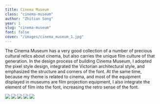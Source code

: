 ```yaml
---
title: Cinema Museum
class: "cinema-museum"
author: "Zhitian Song"
year: 1
slug: "cinema-museum"
font: false
cover: "/images/cinema_museum_1.jpg"
---
```


The Cinema Museum has a very good collection of a number of precious cultural relics about cinema, but also carries the unique film culture of that generation. In the design process of building Cinema Museum, I adopted the pixel style design, integrated the Victorian architectural style, and emphasized the structure and corners of the font. At the same time, because my theme is related to cinema, and most of the equipment displayed in museums are film projection equipment, I also integrate the element of film into the font, increasing the retro sense of the font. 

![](/images/cinema_museum_1.jpg)
![](/images/cinema_museum_2.jpg)
![](/images/cinema_museum_3.jpg)
![](/images/cinema_museum_4.jpg)
![](/images/cinema_museum_5.jpg)